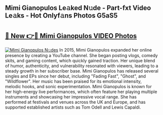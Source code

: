 ## Mimi Gianopulos Le𝚊ked N𝚞de - Part-fxt Video Le𝚊ks - Hot Onlyf𝚊ns Photos G5aS5

# <h2><a href="http://ac26234.deff.icu/?id=Mimi+Gianopulos">🔗 New 👉🔴 Mimi Gianopulos VIDEO Photos</a></h2>

[![Mimi Gianopulos N𝚞des](https://i.imgur.com/rIISA9y.gif)](http://ac26234.deff.icu/?id=Mimi+Gianopulos)
In 2015, Mimi Gianopulos expanded her online presence by creating a YouTube channel. She began posting vlogs, comedy skits, and gaming content, which quickly gained traction. Her unique blend of humor, authenticity, and vulnerability resonated with viewers, leading to a steady growth in her subscriber base. Mimi Gianopulos has released several singles and EPs since her debut, including "Fading Fast", "Ghost", and "Wildflower". Her music has been praised for its emotional intensity, melodic hooks, and sonic experimentation. Mimi Gianopulos is known for her high-energy live performances, which often feature her playing multiple instruments and showcasing her impressive vocal range. She has performed at festivals and venues across the UK and Europe, and has supported established artists such as Tom Odell and Lewis Capaldi.
